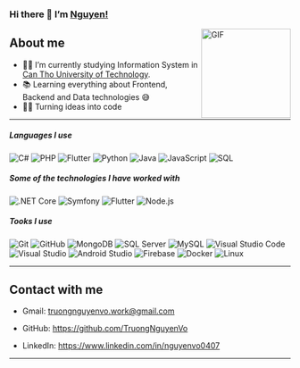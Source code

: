   <h3 id="hi-there--im-danushka">Hi there 👋 I’m <a href="https://github.com/TruongNguyenVo/">Nguyen!</a></h3>
<img align="right" alt="GIF" height="160px" src="https://media.giphy.com/media/Ah3zHH7hvsSB2/giphy.gif">
<h2 id="im-a-associate-software-engineer-at-acentura">About me</h2>
<ul>
<li>👨‍💻 I’m currently studying Information System in <a href="https://ctuet.edu.vn/">Can Tho University of Technology</a>.</li>
<li>📚 Learning everything about Frontend, Backend and Data technologies 😅</li>
<li>💪🏼 Turning ideas into code</li>
</ul>
<hr>
<h5 id="languages-i-use">Languages I use</h5>
<p>

![C#](https://img.shields.io/badge/C%23-239120?style=flat&logo=csharp&logoColor=white)
![PHP](https://img.shields.io/badge/PHP-777BB4?style=flat&logo=php&logoColor=white)
![Flutter](https://img.shields.io/badge/Flutter-02569B?style=flat&logo=flutter&logoColor=white)
![Python](https://img.shields.io/badge/Python-000000?style=flat&logo=python&logoColor=white)
![Java](https://img.shields.io/badge/Java-000000?style=flat&logo=openjdk&logoColor=white)
![JavaScript](https://img.shields.io/badge/JavaScript-000000?style=flat&logo=javascript&logoColor=white)
![SQL](https://img.shields.io/badge/SQL-000000?style=flat&logo=mysql&logoColor=white)
<h5 id="some-of-the-technologies-i-have-worked-with">Some of the technologies I have worked with</h5><p>
  
![.NET Core](https://img.shields.io/badge/.NET%20Core-512BD4?style=flat&logo=dotnet&logoColor=white)
![Symfony](https://img.shields.io/badge/Symfony-000000?style=flat&logo=symfony&logoColor=white)
![Flutter](https://img.shields.io/badge/Flutter-02569B?style=flat&logo=flutter&logoColor=white)
![Node.js](https://img.shields.io/badge/Node.js-339933?style=flat&logo=node.js&logoColor=white)</p>
<h5 id="some-of-the-technologies-i-have-worked-with">Tooks I use</h5>
<p>
  
![Git](https://img.shields.io/badge/Git-222222?style=flat&logo=git&logoColor=F05032)
![GitHub](https://img.shields.io/badge/GitHub-222222?style=flat&logo=github&logoColor=181717)
![MongoDB](https://img.shields.io/badge/MongoDB-47A248?style=flat&logo=mongodb&logoColor=white)
![SQL Server](https://img.shields.io/badge/SQL%20Server-CC2927?style=flat&logo=microsoftsqlserver&logoColor=white)
![MySQL](https://img.shields.io/badge/MySQL-4479A1?style=flat&logo=mysql&logoColor=white)
![Visual Studio Code](https://img.shields.io/badge/VS%20Code-007ACC?style=flat&logo=visualstudiocode&logoColor=white)
![Visual Studio](https://img.shields.io/badge/Visual%20Studio-5C2D91?style=flat&logo=visualstudio&logoColor=white)
![Android Studio](https://img.shields.io/badge/Android%20Studio-3DDC84?style=flat&logo=androidstudio&logoColor=white)
![Firebase](https://img.shields.io/badge/Firebase-222222?style=flat&logo=firebase&logoColor=FFCA28)
![Docker](https://img.shields.io/badge/Docker-222222?style=flat&logo=docker&logoColor=2496ED)
![Linux](https://img.shields.io/badge/Linux-222222?style=flat&logo=linux&logoColor=FCC624)
</p>
<hr>

<h2 id="im-a-associate-software-engineer-at-acentura">Contact with me</h2>
<p>
  
- Gmail: truongnguyenvo.work@gmail.com  
  
- GitHub: https://github.com/TruongNguyenVo

- LinkedIn: https://www.linkedin.com/in/nguyenvo0407 
</p>

<hr>
